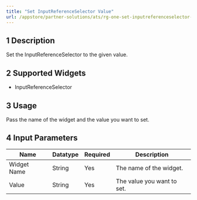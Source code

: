 ```yaml
---
title: "Set InputReferenceSelector Value"
url: /appstore/partner-solutions/ats/rg-one-set-inputreferenceselector-value/
---
```


## 1 Description

Set the InputReferenceSelector to the given value.

## 2 Supported Widgets

* InputReferenceSelector

## 3 Usage

Pass the name of the widget and the value you want to set.

## 4 Input Parameters

Name | Datatype | Required | Description
---- | -------- | ------- |---------------
Widget Name | String | Yes | The name of the widget.
Value | String | Yes | The value you want to set.
